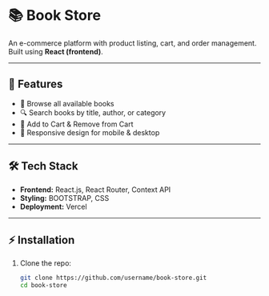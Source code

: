 
# 📚 Book Store

An e-commerce platform with product listing, cart, and order management.  
Built using **React (frontend)**.  

---

## 🚀 Features
- 📖 Browse all available books
- 🔍 Search books by title, author, or category
- 🛒 Add to Cart & Remove from Cart
- 📱 Responsive design for mobile & desktop

---

## 🛠 Tech Stack
- **Frontend:** React.js, React Router, Context API
- **Styling:** BOOTSTRAP, CSS
- **Deployment:** Vercel

---

## ⚡ Installation
1. Clone the repo:
   ```bash
   git clone https://github.com/username/book-store.git
   cd book-store
